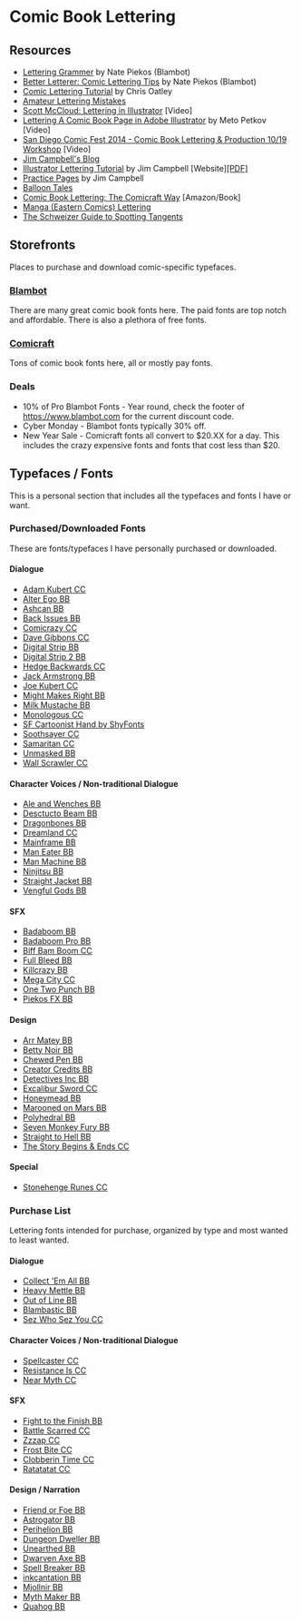 # Comic Book Lettering

## Resources
* [Lettering Grammer](http://www.blambot.com/grammar.shtml) by Nate Piekos (Blambot)
* [Better Letterer: Comic Lettering Tips](http://www.blambot.com/articles_tips.shtml) by Nate Piekos (Blambot)
* [Comic Lettering Tutorial](http://chrisoatley.com/comic-lettering-comic-layout/) by Chris Oatley
* [Amateur Lettering Mistakes](http://chrissamnee.tumblr.com/post/87175204420/mylittledoxy-yopatrick-some-good-tips-about)
* [Scott McCloud: Lettering in Illustrator](https://www.youtube.com/watch?v=nhsqRjBehmw) [Video]
* [Lettering A Comic Book Page in Adobe Illustrator](https://www.youtube.com/watch?v=Rw9kaU73atM) by Meto Petkov [Video]
* [San Diego Comic Fest 2014 - Comic Book Lettering & Production 10/19 Workshop](https://www.youtube.com/watch?v=1uE276JftSw) [Video]
* [Jim Campbell's Blog](http://www.jimcampbell-lettering.co.uk/)
* [Illustrator Lettering Tutorial](http://clintflickerlettering.blogspot.com/2010/10/lettering-in-adobe-illustrator-one.html) by Jim Campbell [Website][[PDF]](https://www.dropbox.com/s/2aragi0fu12c1vu/Lettering_Guide_Jim_Campbell.pdf?dl=0)
* [Practice Pages](http://clintflickerlettering.blogspot.com/2010/12/thursday-surgery-unlettered-pages-with.html) by Jim Campbell
* [Balloon Tales](http://www.balloontales.com/)
* [Comic Book Lettering: The Comicraft Way](http://www.amazon.com/Comic-Book-Lettering-The-Comicraft/dp/0974056731) [Amazon/Book]
* [Manga (Eastern Comics) Lettering](https://3.bp.blogspot.com/-TpZtTZPxnJU/WM-Xjl45BUI/AAAAAAAADRw/Hdq0S62hX6gmVystCRCbEaVWCmT4Qjh2gCLcB/s0/FA_MHA_89_20.jpg)
* [The Schweizer Guide to Spotting Tangents](https://curiousoldlibrary.blogspot.ca/2011/10/schweizer-guide-to-spotting-tangents.html)

## Storefronts
Places to purchase and download comic-specific typefaces.

### [Blambot](http://blambot.com/)
There are many great comic book fonts here. The paid fonts are top notch and affordable. There is also a plethora of free fonts.

### [Comicraft](http://www.comicbookfonts.com/Default.asp)
Tons of comic book fonts here, all or mostly pay fonts. 

### Deals
* 10% of Pro Blambot Fonts - Year round, check the footer of https://www.blambot.com for the current discount code.
* Cyber Monday - Blambot fonts typically 30% off.
* New Year Sale - Comicraft fonts all convert to $20.XX for a day. This includes the crazy expensive fonts and fonts that cost less than $20.

## Typefaces / Fonts
This is a personal section that includes all the typefaces and fonts I have or want.

### Purchased/Downloaded Fonts
These are fonts/typefaces I have personally purchased or downloaded.

#### Dialogue
* [Adam Kubert CC](http://www.comicbookfonts.com/Adam-Kubert-International-p/bl018i.htm)
* [Alter Ego BB](http://blambot.com/font_alterego.shtml)
* [Ashcan BB](http://blambot.com/font_ashcan.shtml)
* [Back Issues BB](http://blambot.com/font_backissues.shtml)
* [Comicrazy CC](http://www.comicbookfonts.com/Comicrazy-p/bl001.htm)
* [Dave Gibbons CC](http://www.comicbookfonts.com/Dave-Gibbons-International-p/bl013i.htm)
* [Digital Strip BB](http://blambot.com/font_digitalstrip.shtml)
* [Digital Strip 2 BB](http://blambot.com/font_digitalstrip2.shtml)
* [Hedge Backwards CC](http://www.comicbookfonts.com/Hedge-Backwards-International-p/bl019i.htm)
* [Jack Armstrong BB](http://blambot.com/font_jackarmstrong.shtml)
* [Joe Kubert CC](http://www.comicbookfonts.com/Joe-Kubert-International-p/bl017i.htm)
* [Might Makes Right BB](http://blambot.com/font_mmr.shtml)
* [Milk Mustache BB](http://blambot.com/font_milkmustache.shtml)
* [Monologous CC](http://www.comicbookfonts.com/Monologous-p/bl033.htm)
* [SF Cartoonist Hand by ShyFonts](https://www.fontsquirrel.com/fonts/sf-cartoonist-hand)
* [Soothsayer CC](http://www.comicbookfonts.com/Soothsayer-International-p/bl027i.htm)
* [Samaritan CC](http://www.comicbookfonts.com/Samaritan-p/bl002.htm)
* [Unmasked BB](http://blambot.com/font_unmasked.shtml)
* [Wall Scrawler CC](http://www.comicbookfonts.com/Wall-Scrawler-International-p/bl020i.htm)

#### Character Voices / Non-traditional Dialogue
* [Ale and Wenches BB](http://blambot.com/font_aleandwenches.shtml)
* [Desctucto Beam BB](http://blambot.com/font_destructobeam.shtml)
* [Dragonbones BB](http://blambot.com/font_dragonbones.shtml)
* [Dreamland CC](http://www.comicbookfonts.com/Dreamland-International-p/cl317i.htm)
* [Mainframe BB](http://blambot.com/font_mainframe.shtml)
* [Man Eater BB](http://blambot.com/font_maneater.shtml)
* [Man Machine BB](http://blambot.com/font_manmachine.shtml)
* [Ninjitsu BB](http://blambot.com/font_ninjutsu.shtml)
* [Straight Jacket BB](http://blambot.com/font_straightjacket.shtml)
* [Vengful Gods BB](http://blambot.com/font_vengefulgods.shtml)

#### SFX
* [Badaboom BB](http://blambot.com/font_badaboom.shtml)
* [Badaboom Pro BB](http://blambot.com/font_badaboompro.shtml)
* [Biff Bam Boom CC](http://www.comicbookfonts.com/Biff-Bam-Boom-International-p/fx121i.htm)
* [Full Bleed BB](http://blambot.com/font_fullbleed.shtml)
* [Killcrazy BB](http://blambot.com/font_killcrazy.shtml)
* [Mega City CC](http://www.comicbookfonts.com/Mega-City-International-p/fx139i.htm)
* [One Two Punch BB](http://blambot.com/font_onetwopunch.shtml)
* [Piekos FX BB](http://blambot.com/font_piekosfx.shtml)

#### Design
* [Arr Matey BB](http://blambot.com/font_arrrmatey.shtml)
* [Betty Noir BB](http://blambot.com/font_bettynoir.shtml)
* [Chewed Pen BB](http://blambot.com/font_chewedpen.shtml)
* [Creator Credits BB](http://blambot.com/font_creatorcredits.shtml)
* [Detectives Inc BB](http://blambot.com/font_detectivesinc.shtml)
* [Excalibur Sword CC](http://www.comicbookfonts.com/Excalibur-Sword-International-p/dl266i.htm)
* [Honeymead BB](http://blambot.com/font_honeymead.shtml)
* [Marooned on Mars BB](http://blambot.com/font_mom.shtml)
* [Polyhedral BB](http://blambot.com/font_polyhedral.shtml)
* [Seven Monkey Fury BB](http://blambot.com/font_7monkeyfury.shtml)
* [Straight to Hell BB](http://blambot.com/font_sth.shtml)
* [The Story Begins & Ends CC](http://www.comicbookfonts.com/The-Story-Begins-End-International-p/dl274i.htm)

#### Special
* [Stonehenge Runes CC](http://www.comicbookfonts.com/Stonehenge-Runes-p/cl312f.htm)


### Purchase List
Lettering fonts intended for purchase, organized by type and most wanted to least wanted.

#### Dialogue 
* [Collect 'Em All BB](http://blambot.com/font_collectemall.shtml)
* [Heavy Mettle BB](http://www.blambot.com/font_heavymettle.shtml)
* [Out of Line BB](http://blambot.com/font_ool.shtml)
* [Blambastic BB](http://blambot.com/font_blambastic.shtml)
* [Sez Who Sez You CC](http://www.comicbookfonts.com/Sez-Who-Sez-You-p/fx110.htm)

#### Character Voices / Non-traditional Dialogue
* [Spellcaster CC](http://www.comicbookfonts.com/Spellcaster-p/cl320.htm)
* [Resistance Is CC](http://www.comicbookfonts.com/Resistance-Is-p/cl302.htm)
* [Near Myth CC](http://www.comicbookfonts.com/Near-Myth-p/cl311.htm) 

#### SFX
* [Fight to the Finish BB](http://blambot.com/font_fttf.shtml)
* [Battle Scarred CC](http://www.comicbookfonts.com/Battle-Scarred-p/fx124.htm)
* [Zzzap CC](http://www.comicbookfonts.com/Zzzap-p/fx127.htm)
* [Frost Bite CC](http://www.comicbookfonts.com/Frostbite-p/fx109.htm)
* [Clobberin Time CC](http://www.comicbookfonts.com/Clobberin-Time-p/fx101.htm)
* [Ratatatat CC](http://www.comicbookfonts.com/Ratatatat-p/fx131.htm)

#### Design / Narration
* [Friend or Foe BB](http://blambot.com/font_friendorfoe.shtml)
* [Astrogator BB](http://blambot.com/font_astrogator.shtml)
* [Perihelion BB](http://blambot.com/font_perihelion.shtml)
* [Dungeon Dweller BB](http://www.blambot.com/font_dungeondweller.shtml)
* [Unearthed BB](http://blambot.com/font_unearthed.shtml)
* [Dwarven Axe BB](http://www.blambot.com/font_dwarvenaxe.shtml)
* [Spell Breaker BB](http://blambot.com/font_spellbreaker.shtml)
* [inkcantation BB](http://www.blambot.com/font_inkcantation.shtml)
* [Mjollnir BB](http://blambot.com/font_perihelion.shtml)
* [Myth Maker BB](http://blambot.com/font_mythmaker.shtml)
* [Quahog BB](http://blambot.com/font_quahog.shtml)


